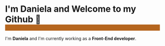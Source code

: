 

<h1 style="border-bottom: none; margin-bottom: 0px">I'm Daniela and Welcome to my Github 👋</h1>

<img src="background.jpg" height="20" width="1000">

I'm **Daniela** and I'm currently working as a **Front-End developer**.

